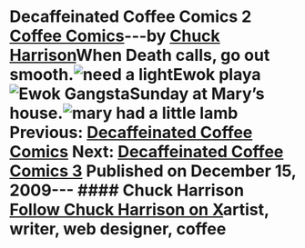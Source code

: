 # Decaffeinated Coffee Comics 2 [Coffee Comics](https://ineedcoffee.com/section/coffee-comics/)---by [Chuck Harrison](https://ineedcoffee.com/by/chuck-harrison/)**When Death calls, go out smooth.**![need a light](https://ineedcoffee.com/assets/need-a-light5001.Ch0QM7zV_28bFIY.webp)**Ewok playa**![Ewok Gangsta](https://ineedcoffee.com/assets/ewok-gangsta500.CRaqhEJ1_Z12fJ8S.webp)**Sunday at Mary’s house.**![mary had a little lamb](https://ineedcoffee.com/assets/marys-lamb500.DF_2ERhJ_lYbHe.webp) Previous: [Decaffeinated Coffee Comics](https://ineedcoffee.com/decaffeinated-coffee-comics/) Next: [Decaffeinated Coffee Comics 3](https://ineedcoffee.com/decaffeinated-coffee-comics-3/) Published on December 15, 2009--- #### Chuck Harrison [Follow Chuck Harrison on X](https://x.com/chuckHA)artist, writer, web designer, coffee